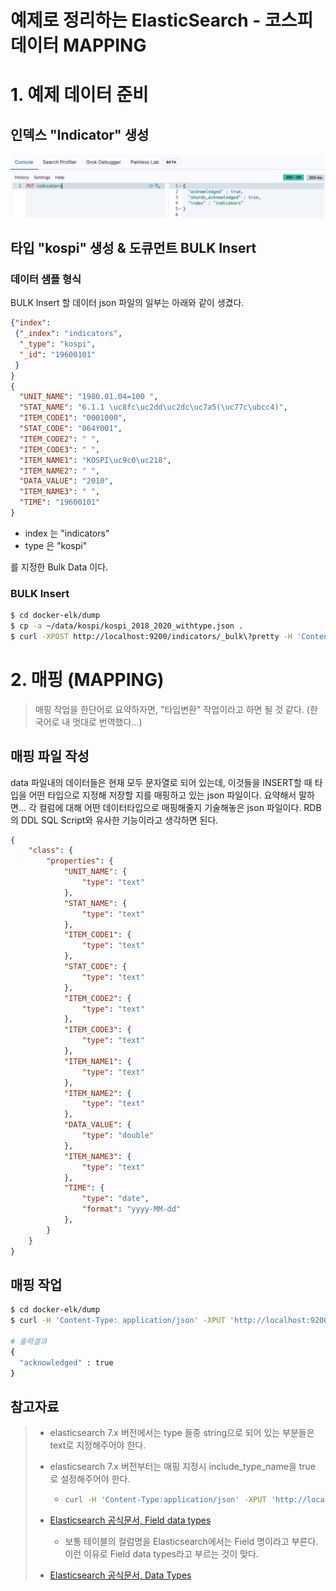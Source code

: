 # 예제로 정리하는 ElasticSearch - 코스피 데이터 MAPPING



# 1. 예제 데이터 준비

## 인덱스 "Indicator" 생성

![이미지](./img/MAPPING/1.png)



## 타입 "kospi" 생성 & 도큐먼트 BULK Insert

### 데이터 샘플 형식

BULK Insert 할 데이터 json 파일의 일부는 아래와 같이 생겼다.

```json
{"index": 
 {"_index": "indicators", 
  "_type": "kospi", 
  "_id": "19600101"
 }
}
{
  "UNIT_NAME": "1980.01.04=100 ", 
  "STAT_NAME": "6.1.1 \uc8fc\uc2dd\uc2dc\uc7a5(\uc77c\ubcc4)",
  "ITEM_CODE1": "0001000", 
  "STAT_CODE": "064Y001", 
  "ITEM_CODE2": " ", 
  "ITEM_CODE3": " ", 
  "ITEM_NAME1": "KOSPI\uc9c0\uc218", 
  "ITEM_NAME2": " ", 
  "DATA_VALUE": "2010", 
  "ITEM_NAME3": " ", 
  "TIME": "19600101"
}
```

- index 는 "indicators"
- type 은 "kospi"

를 지정한 Bulk Data 이다. 

### BULK Insert

```bash
$ cd docker-elk/dump
$ cp -a ~/data/kospi/kospi_2018_2020_withtype.json .
$ curl -XPOST http://localhost:9200/indicators/_bulk\?pretty -H 'Content-Type: application/json' --data-binary @kospi_2018_2020_withtype.json
```



# 2. 매핑 (MAPPING) 

> 매핑 작업을 한단어로 요약하자면, "타입변환" 작업이라고 하면 될 것 같다. (한국어로 내 멋대로 번역했다...)



## 매핑 파일 작성

data 파일내의 데이터들은 현재 모두 문자열로 되어 있는데, 이것들을 INSERT할 때 타입을 어떤 타입으로 지정해 저장할 지를 매핑하고 있는 json 파일이다. 요약해서 말하면... 각 컬럼에 대해 어떤 데이터타입으로 매핑해줄지 기술해놓은 json 파일이다. RDB 의 DDL SQL Script와 유사한 기능이라고 생각하면 된다.  

```json
{
	"class": {
		"properties": {
			"UNIT_NAME": {
				"type": "text"
			},
			"STAT_NAME": {
				"type": "text"
			},
			"ITEM_CODE1": {
				"type": "text"
			},
			"STAT_CODE": {
				"type": "text"
			},
			"ITEM_CODE2": {
				"type": "text"
			},
			"ITEM_CODE3": {
				"type": "text"
			},
			"ITEM_NAME1": {
				"type": "text"
			},
			"ITEM_NAME2": {
				"type": "text"
			},
			"DATA_VALUE": {
				"type": "double"
			},
			"ITEM_NAME3": {
				"type": "text"
			},
			"TIME": {
				"type": "date",
				"format": "yyyy-MM-dd"
			},
		}
	}
}
```



## 매핑 작업

```bash
$ cd docker-elk/dump
$ curl -H 'Content-Type: application/json' -XPUT 'http://localhost:9200/indicators/kospi/_mapping?include_type_name=true&pretty' -d @mapping_kospi_ecos.json

# 출력결과
{
  "acknowledged" : true
}
```



## 참고자료

> - elasticsearch 7.x 버전에서는 type 들중 string으로 되어 있는 부분들은 text로 지정해주어야 한다.
>
> - elasticsearch 7.x 버전부터는 매핑 지정시 include_type_name을 true 로 설정해주어야 한다. 
>
>   - ```bash
>     curl -H 'Content-Type:application/json' -XPUT 'http://localhost:9200/classes/class/_mapping?include_type_name=true&pretty' -d @classesRating_mapping.json
>     ```
>
> - [Elasticsearch 공식문서, Field data types](https://www.elastic.co/guide/en/elasticsearch/reference/current/mapping-types.html)
>   - 보통 테이블의 컬럼명을 Elasticsearch에서는 Field 명이라고 부른다. 이런 이유로 Field data types라고 부르는 것이 맞다.
> - [Elasticsearch 공식문서, Data Types](https://www.elastic.co/guide/en/elasticsearch/reference/current/sql-data-types.html)

